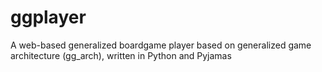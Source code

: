 ggplayer
========

A web-based generalized boardgame player based on generalized game architecture (gg_arch), written in Python and Pyjamas


